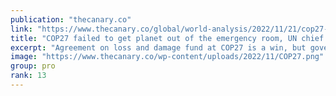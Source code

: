 ```yaml
---
publication: "thecanary.co"
link: "https://www.thecanary.co/global/world-analysis/2022/11/21/cop27-failed-to-get-planet-out-of-the-emergency-room-un-chief-warns/"
title: "COP27 failed to get planet out of the emergency room, UN chief warns"
excerpt: "Agreement on loss and damage fund at COP27 is a win, but governments failed to commit to vital action on cutting emissions."
image: "https://www.thecanary.co/wp-content/uploads/2022/11/COP27.png"
group: pro
rank: 13
---
```

